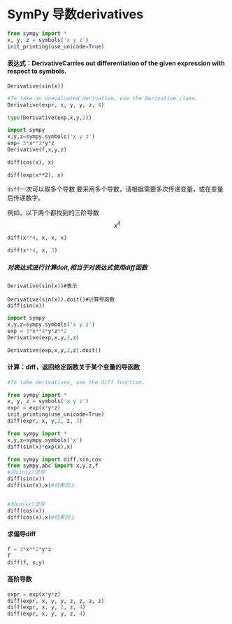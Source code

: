 # SymPy 导数derivatives

```python
from sympy import *
x, y, z = symbols('x y z')
init_printing(use_unicode=True)
```

#### 表达式：DerivativeCarries out differentiation of the given expression with respect to symbols.

```
Derivative(sin(x))
```

```python
#To take an unevaluated derivative, use the Derivative class.
Derivative(expr, x, y, y, z, 4)
```

```python
type(Derivative(exp,x,y,2))
```

```python
import sympy
x,y,z=sympy.symbols('x y z')
exp= 3*x**2*y*z
Derivative(f,x,y,z)
```

```python
diff(cos(x), x)
```

```
diff(exp(x**2), x)
```

`diff`一次可以取多个导数 要采用多个导数，请根据需要多次传递变量，或在变量后传递数字。

例如，以下两个都找到的三阶导数$$x^4$$

```python
diff(x**4, x, x, x)
```

```python
diff(x**4, x, 3)
```

##### 对表达式进行计算doit,相当于对表达式使用diff函数

```
Derivative(sin(x))#表示

Derivative(sin(x)).doit()#计算导函数
diff(sin(x))
```

```python
import sympy
x,y,z=sympy.symbols('x y z')
exp = 3*x**4*y*z**2
Derivative(exp,x,y,2,z)
```

```python
Derivative(exp,x,y,2,z).doit()
```

#### 计算：diff，返回给定函数关于某个变量的导函数

```python
#To take derivatives, use the diff function.

from sympy import *
x, y, z = symbols('x y z')
expr = exp(x*y*z)
init_printing(use_unicode=True)
diff(expr, x, y,2, z, 3)
```

```python
from sympy import *
x,y,z=sympy.symbols('x')
diff(sin(x)*exp(x),x)
```

```python
from sympy import diff,sin,cos
from sympy.abc import x,y,z,f
#对sin(x)求导
diff(sin(x))
diff(sin(x),x)#结果同上


#对cos(x)求导
diff(cos(x))
diff(cos(x),x)#结果同上
```

#### 求偏导diff

```python
f = 3*x**2*y*z
f
diff(f, x,y)
```

#### 高阶导数

```python
expr = exp(x*y*z)
diff(expr, x, y, y, z, z, z, z)
diff(expr, x, y, 2, z, 4)
diff(expr, x, y, y, z, 4)
```

